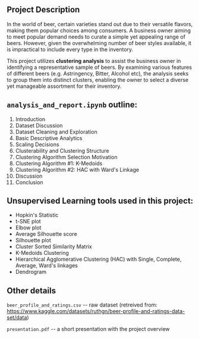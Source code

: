 ## Project Description

In the world of beer, certain varieties stand out due to their versatile flavors, making them popular choices among consumers. A business owner aiming to meet popular demand needs to curate a simple yet appealing range of beers. However, given the overwhelming number of beer styles available, it is impractical to include every type in the inventory.

This project utilizes **clustering analysis** to assist the business owner in identifying a representative sample of beers. By examining various features of different beers (e.g. Astringency, Bitter, Alcohol etc), the analysis seeks to group them into distinct clusters, enabling the owner to select a diverse yet manageable assortment for their inventory.

## `analysis_and_report.ipynb` outline:

1. Introduction
2. Dataset Discussion
3. Dataset Cleaning and Exploration
4. Basic Descriptive Analytics
5. Scaling Decisions
6. Clusterability and Clustering Structure
7. Clustering Algorithm Selection Motivation
8. Clustering Algorithm #1: K-Medoids
9. Clustering Algorithm #2: HAC with Ward's Linkage
10. Discussion
11. Conclusion

## Unsupervised Learning tools used in this project:

- Hopkin's Statistic
- t-SNE plot
- Elbow plot
- Average Silhouette score
- Silhouette plot
- Cluster Sorted Similarity Matrix
- K-Medoids Clustering
- Hierarchical Agglomerative Clustering (HAC) with Single, Complete, Average, Ward's linkages
- Dendrogram

## Other details

`beer_profile_and_ratings.csv` -- raw dataset (retreived from: https://www.kaggle.com/datasets/ruthgn/beer-profile-and-ratings-data-set/data)

`presentation.pdf` -- a short presentation with the project overview
